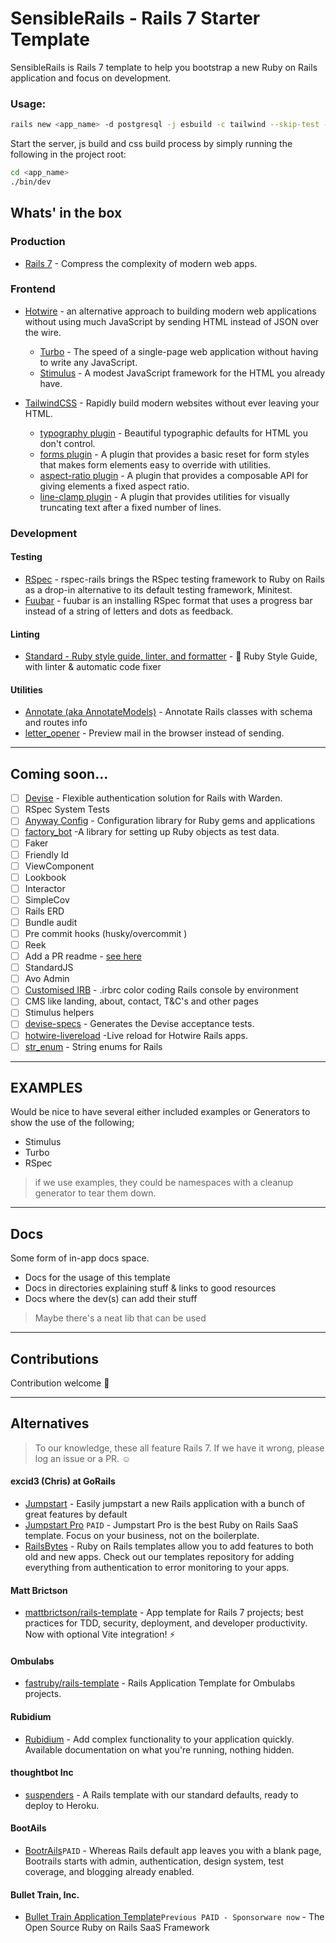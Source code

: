 # SensibleRails - Rails 7 Starter Template

SensibleRails is Rails 7 template to help you bootstrap a new Ruby on Rails application and focus on development.

### Usage:

```bash
rails new <app_name> -d postgresql -j esbuild -c tailwind --skip-test -m "https://raw.githubusercontent.com/davidteren/basic_rails_starter_template/main/template.rb"
```

Start the server, js build and css build process by simply running the following in the project root:
```bash
cd <app_name>
./bin/dev
```

## Whats' in the box

### Production

- [Rails 7](https://rubyonrails.org/) - Compress the complexity of modern web apps.

### Frontend

- [Hotwire](https://hotwired.dev/) - an alternative approach to building modern web applications without using much JavaScript by sending HTML instead of JSON over the wire.
  - [Turbo](https://turbo.hotwired.dev/) - The speed of a single-page web application without having to write any JavaScript.
  - [Stimulus](https://stimulus.hotwired.dev/) - A modest JavaScript framework for the HTML you already have.

- [TailwindCSS](https://tailwindcss.com/) - Rapidly build modern websites without ever leaving your HTML.
  - [typography plugin](https://tailwindcss.com/docs/typography-plugin) - Beautiful typographic defaults for HTML you don't control.
  - [forms plugin](https://github.com/tailwindlabs/tailwindcss-forms) - A plugin that provides a basic reset for form styles that makes form elements easy to override with utilities.
  - [aspect-ratio plugin](https://github.com/tailwindlabs/tailwindcss-aspect-ratio) - A plugin that provides a composable API for giving elements a fixed aspect ratio.
  - [line-clamp plugin](https://github.com/tailwindlabs/tailwindcss-line-clamp) - A plugin that provides utilities for visually truncating text after a fixed number of lines.

### Development

#### Testing

- [RSpec](https://github.com/rspec/rspec-rails) - rspec-rails brings the RSpec testing framework to Ruby on Rails as a drop-in alternative to its default testing framework, Minitest.
- [Fuubar](https://github.com/thekompanee/fuubar) - fuubar is an installing RSpec format that uses a progress bar instead of a string of letters and dots as feedback.

#### Linting

- [Standard - Ruby style guide, linter, and formatter](https://github.com/testdouble/standard) - 🌟 Ruby Style Guide, with linter & automatic code fixer

#### Utilities

- [Annotate (aka AnnotateModels)](https://github.com/ctran/annotate_models) - Annotate Rails classes with schema and routes info
- [letter_opener](https://github.com/ryanb/letter_opener) - Preview mail in the browser instead of sending.

---

## Coming soon...

- [ ] [Devise](https://github.com/heartcombo/devise) - Flexible authentication solution for Rails with Warden.
- [ ] RSpec System Tests
- [ ] [Anyway Config](https://github.com/palkan/anyway_config) - Configuration library for Ruby gems and applications
- [ ] [factory_bot](https://github.com/thoughtbot/factory_bot) -A library for setting up Ruby objects as test data.
- [ ] Faker
- [ ] Friendly Id
- [ ] ViewComponent
- [ ] Lookbook
- [ ] Interactor
- [ ] SimpleCov
- [ ] Rails ERD
- [ ] Bundle audit
- [ ] Pre commit hooks (husky/overcommit )
- [ ] Reek
- [ ] Add a PR readme - [see here](https://github.com/fastruby/rails-template/blob/main/pull_request_template.md)
- [ ] StandardJS
- [ ] Avo Admin
- [ ] [Customised IRB](https://gist.github.com/swanson/3ca98caff43d52f62b4b99f6f2c7444c) - .irbrc color coding Rails console by environment
- [ ] CMS like landing, about, contact, T&C's and other pages
- [ ] Stimulus helpers
- [ ] [devise-specs](https://github.com/andrii/devise-specs) - Generates the Devise acceptance tests.
- [ ] [hotwire-livereload](https://github.com/kirillplatonov/hotwire-livereload) -Live reload for Hotwire Rails apps.
- [ ] [str_enum](https://github.com/ankane/str_enum) - String enums for Rails

---

## EXAMPLES

Would be nice to have several either included examples or Generators to show the use of the following;
- Stimulus
- Turbo
- RSpec

> if we use examples, they could be namespaces with a cleanup generator to tear them down.
            
---

## Docs

Some form of in-app docs space.

- Docs for the usage of this template
- Docs in directories explaining stuff & links to good resources
- Docs where the dev(s) can add their stuff

> Maybe there's a neat lib that can be used
      
---

## Contributions

Contribution welcome 🤗

---

## Alternatives

> To our knowledge, these all feature Rails 7. If we have it wrong, please log an issue or a PR. ☺️

#### excid3 (Chris) at GoRails
- [Jumpstart](https://github.com/excid3/jumpstart) - Easily jumpstart a new Rails application with a bunch of great features by default
- [Jumpstart Pro](https://jumpstartrails.com/) `PAID` - Jumpstart Pro is the best Ruby on Rails SaaS template. Focus on your business, not on the boilerplate.
- [RailsBytes](https://railsbytes.com/) - Ruby on Rails templates allow you to add features to both old and new apps. Check out our templates repository for adding everything from authentication to error monitoring to your apps.

#### Matt Brictson
- [mattbrictson/rails-template](https://github.com/mattbrictson/rails-template) - App template for Rails 7 projects; best practices for TDD, security, deployment, and developer productivity. Now with optional Vite integration! ⚡️

#### Ombulabs

- [fastruby/rails-template](https://github.com/fastruby/rails-template) - Rails Application Template for Ombulabs projects.

#### Rubidium

- [Rubidium](https://www.rubidium.io/) - Add complex functionality to your application quickly. Available documentation on what you're running, nothing hidden.

#### thoughtbot Inc

- [suspenders](https://github.com/thoughtbot/suspenders) - A Rails template with our standard defaults, ready to deploy to Heroku.

#### BootAils

- [BootrAils](https://www.bootrails.com/)`PAID` - Whereas Rails default app leaves you with a blank page, Bootrails starts with admin, authentication, design system, test coverage, and blogging already enabled.


#### Bullet Train, Inc.

- [Bullet Train Application Template](https://github.com/bullet-train-co/bullet_train)`Previous PAID - Sponsorware now` - The Open Source Ruby on Rails SaaS Framework 

